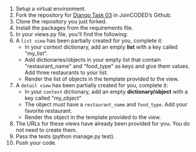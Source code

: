 1. Setup a virtual environment.
2. Fork the repository for [Django Task 03](https://github.com/JoinCODED/task_03) in JoinCODED’s Github.
3. Clone the repository you just forked.
4. Install the packages from the requirements file.
5. In your views.py file, you'll find the following:
6. A `list view` has been partially created for you, complete it:
    * In your context dictionary, add an empty **list** with a key called "my_list".
    * Add dictionaries/objects in your empty list that contain "restaurant_name" and "food_type" as keys and give them values. Add three restaurants to your list.
    * Render the list of objects in the template provided to the view.
7. A `detail view` has been partially created for you, complete it:
    * In your `context` dictionary, add an empty **dictionary/object** with a key called "my_object"
    * The object must have a `restaurant_name` and `food_type`. Add your favorite restaurant.
    * Render the object in the template provided to the view.
8. The URLs for these views have already been provided for you. You do not need to create them.
9. Pass the tests (python manage.py test).
10. Push your code.
